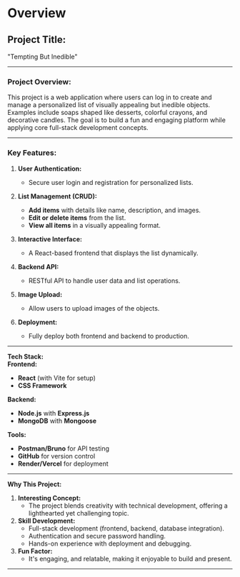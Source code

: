 # Overview

**Project Title:**  
-
"Tempting But Inedible"

---

### **Project Overview:**  
This project is a web application where users can log in to create and manage a personalized list of visually appealing but inedible objects. Examples include soaps shaped like desserts, colorful crayons, and decorative candles. The goal is to build a fun and engaging platform while applying core full-stack development concepts.  

---

### **Key Features:**  
1. **User Authentication:**  
   - Secure user login and registration for personalized lists.  

2. **List Management (CRUD):**  
   - **Add items** with details like name, description, and images.  
   - **Edit or delete items** from the list.  
   - **View all items** in a visually appealing format.  

3. **Interactive Interface:**  
   - A React-based frontend that displays the list dynamically.  

4. **Backend API:**  
   - RESTful API to handle user data and list operations.  

5. **Image Upload:**  
   - Allow users to upload images of the objects.  

6. **Deployment:**  
   - Fully deploy both frontend and backend to production.  

---
**Tech Stack:**  
**Frontend:**  
- **React** (with Vite for setup)  
- **CSS Framework**  

**Backend:**  
- **Node.js** with **Express.js**  
- **MongoDB** with **Mongoose**  

**Tools:**  
- **Postman/Bruno** for API testing  
- **GitHub** for version control  
- **Render/Vercel** for deployment  

---

**Why This Project:**  
1. **Interesting Concept:**  
   - The project blends creativity with technical development, offering a lighthearted yet challenging topic.  
2. **Skill Development:**  
   - Full-stack development (frontend, backend, database integration).  
   - Authentication and secure password handling.  
   - Hands-on experience with deployment and debugging.  
3. **Fun Factor:**  
   - It's engaging, and relatable, making it enjoyable to build and present.  

---

